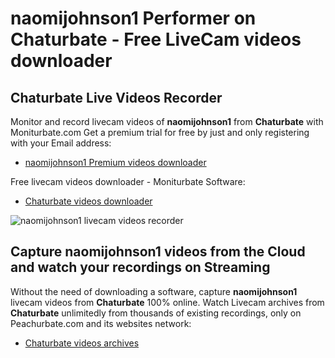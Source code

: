 # naomijohnson1 Performer on Chaturbate - Free LiveCam videos downloader

## Chaturbate Live Videos Recorder

Monitor and record livecam videos of **naomijohnson1** from **Chaturbate** with Moniturbate.com
Get a premium trial for free by just and only registering with your Email address:
* [naomijohnson1 Premium videos downloader](https://moniturbate.com/request-demo-licence-key.html)

Free livecam videos downloader - Moniturbate Software:
* [Chaturbate videos downloader](https://moniturbate.com/moniturbate-download-software.html)

![naomijohnson1 livecam videos recorder](https://peachurnet.com/templates/moniturbate-software.png)


## Capture naomijohnson1 videos from the Cloud and watch your recordings on Streaming

Without the need of downloading a software, capture **naomijohnson1** livecam videos from **Chaturbate** 100% online.
Watch Livecam archives from **Chaturbate** unlimitedly from thousands of existing recordings, only on Peachurbate.com and its websites network:
* [Chaturbate videos archives](https://peachurnet.com/)